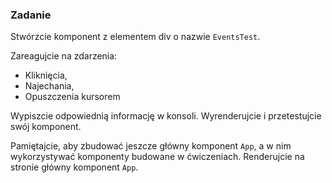 ### Zadanie 
Stwórzcie komponent z elementem div o nazwie `EventsTest`.

Zareagujcie na zdarzenia:

- Kliknięcia,
- Najechania,
- Opuszczenia kursorem

Wypiszcie odpowiednią informację w konsoli. Wyrenderujcie i przetestujcie swój komponent.

Pamiętajcie, aby zbudować jeszcze główny komponent `App`, a w nim wykorzystywać komponenty budowane w ćwiczeniach. Renderujcie na stronie główny komponent `App`.